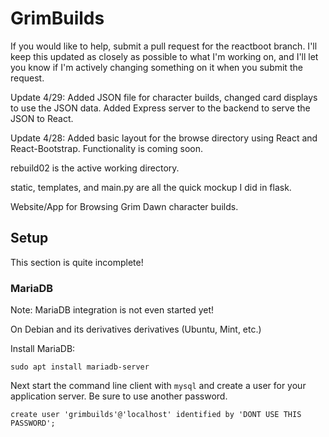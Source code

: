# GrimBuilds
If you would like to help, submit a pull request for the reactboot branch. I'll keep this updated as closely as possible to what I'm working on, and I'll let you know if I'm actively changing something on it when you submit the request.

Update 4/29: Added JSON file for character builds, changed card displays to use the JSON data. Added Express server to the backend to serve the JSON to React.

Update 4/28: Added basic layout for the browse directory using React and React-Bootstrap. Functionality is coming soon.

rebuild02 is the active working directory.

static, templates, and main.py are all the quick mockup I did in flask.

Website/App for Browsing Grim Dawn character builds.

## Setup

This section is quite incomplete!

### MariaDB

Note: MariaDB integration is not even started yet!

On Debian and its derivatives derivatives (Ubuntu, Mint, etc.)

Install MariaDB:

```
sudo apt install mariadb-server
```

Next start the command line client with `mysql` and create a user for your
application server. Be sure to use another password.

```
create user 'grimbuilds'@'localhost' identified by 'DONT USE THIS PASSWORD';
```


